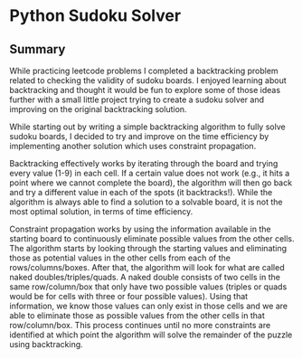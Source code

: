 # Python Sudoku Solver

## Summary

While practicing leetcode problems I completed a backtracking problem related to checking the validity of sudoku boards. I enjoyed learning about backtracking and thought it would be fun to explore some of those ideas further with a small little project trying to create a sudoku solver and improving on the original backtracking solution.

While starting out by writing a simple backtracking algorithm to fully solve sudoku boards, I decided to try and improve on the time efficiency by implementing another solution which uses constraint propagation.

Backtracking effectively works by iterating through the board and trying every value (1-9) in each cell. If a certain value does not work (e.g., it hits a point where we cannot complete the board), the algorithm will then go back and try a different value in each of the spots (it backtracks!). While the algorithm is always able to find a solution to a solvable board, it is not the most optimal solution, in terms of time efficiency.

Constraint propagation works by using the information available in the starting board to continuously eliminate possible values from the other cells. The algorithm starts by looking through the starting values and eliminating those as potential values in the other cells from each of the rows/columns/boxes. After that, the algorithm will look for what are called naked doubles/triples/quads. A naked double consists of two cells in the same row/column/box that only have two possible values (triples or quads would be for cells with three or four possible values). Using that information, we know those values can only exist in those cells and we are able to eliminate those as possible values from the other cells in that row/column/box. This process continues until no more constraints are identified at which point the algorithm will solve the remainder of the puzzle using backtracking.